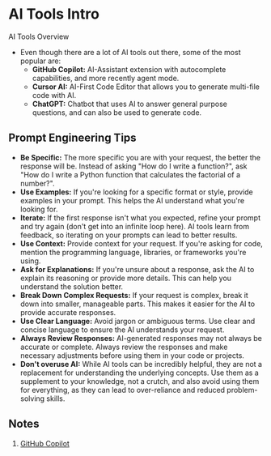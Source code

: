 # AI Tools Intro

AI Tools Overview

- Even though there are a lot of AI tools out there, some of the most popular are:
  - **GitHub Copilot:** AI-Assistant extension with autocomplete capabilities, and more recently agent mode.
  - **Cursor AI:** AI-First Code Editor that allows you to generate multi-file code with AI.
  - **ChatGPT:** Chatbot that uses AI to answer general purpose questions, and can also be used to generate code.

## Prompt Engineering Tips

- **Be Specific:** The more specific you are with your request, the better the response will be. Instead of asking "How do I write a function?", ask "How do I write a Python function that calculates the factorial of a number?".
- **Use Examples:** If you're looking for a specific format or style, provide examples in your prompt. This helps the AI understand what you're looking for.
- **Iterate:** If the first response isn't what you expected, refine your prompt and try again (don't get into an infinite loop here). AI tools learn from feedback, so iterating on your prompts can lead to better results.
- **Use Context:** Provide context for your request. If you're asking for code, mention the programming language, libraries, or frameworks you're using.
- **Ask for Explanations:** If you're unsure about a response, ask the AI to explain its reasoning or provide more details. This can help you understand the solution better.
- **Break Down Complex Requests:** If your request is complex, break it down into smaller, manageable parts. This makes it easier for the AI to provide accurate responses.
- **Use Clear Language:** Avoid jargon or ambiguous terms. Use clear and concise language to ensure the AI understands your request.
- **Always Review Responses:** AI-generated responses may not always be accurate or complete. Always review the responses and make necessary adjustments before using them in your code or projects.
- **Don't overuse AI:** While AI tools can be incredibly helpful, they are not a replacement for understanding the underlying concepts. Use them as a supplement to your knowledge, not a crutch, and also avoid using them for everything, as they can lead to over-reliance and reduced problem-solving skills.

## Notes

1. [GitHub Copilot](./_notes/github-copilot.md)
